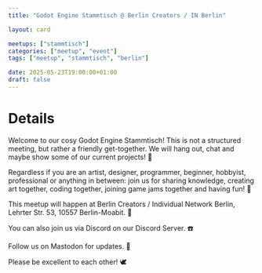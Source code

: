 ```yaml
---
title: "Godot Engine Stammtisch @ Berlin Creators / IN Berlin"

layout: card

meetups: ["stammtisch"]
categories: ["meetup", "event"]
tags: ["meetup", "stammtisch", "berlin"]

date: 2025-05-23T19:00:00+01:00
draft: false
---
```


# Details
Welcome to our cosy Godot Engine Stammtisch! This is not a structured meeting, but rather a friendly get-together. We will hang out, chat and maybe show some of our current projects! 🦜

Regardless if you are an artist, designer, programmer, beginner, hobbyist, professional or anything in between: join us for sharing knowledge, creating art together, coding together, joining game jams together and having fun! 🌼

This meetup will happen at Berlin Creators / Individual Network Berlin, Lehrter Str. 53, 10557 Berlin-Moabit. 🌳

You can also join us via Discord on our Discord Server. ☎️

Follow us on Mastodon for updates. 📢

Please be excellent to each other! 🕊️